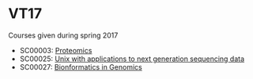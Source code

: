 # VT17

Courses given during spring 2017

  * SC00003: [Proteomics](https://github.com/bcfgothenburg/VT17/wiki/Proteomics)
  * SC00025: [Unix with applications to next generation sequencing data ](https://github.com/bcfgothenburg/VT17/wiki/Unix-with-applications-to-next-generation-sequencing-data)
  * SC00027: [Bionformatics in Genomics](https://github.com/bcfgothenburg/VT17/wiki/Bioinformatics-in-Genomics)
